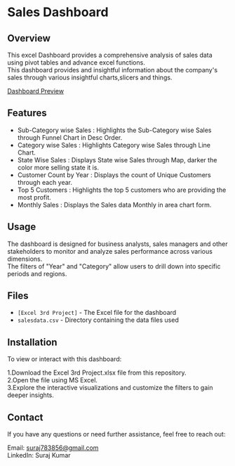 # Sales Dashboard

## Overview
This excel Dashboard provides a comprehensive analysis of sales data using pivot tables and advance excel functions.<br>This dashboard provides 
and insightful information about the company's sales through various insightful charts,slicers and things.

[Dashboard Preview](https://github.com/Sooraj1411/Excel-Sales-Dashboard/blob/main/Screenshot%202024-08-09%20164431.png)

## Features 
* Sub-Category wise Sales : Highlights the Sub-Category wise Sales through Funnel Chart in Desc Order.
* Category wise Sales : Highlights Category wise Sales through Line Chart.
* State Wise Sales : Displays State wise Sales through Map, darker the color more selling state it is.
* Customer Count by Year : Displays the count of Unique Customers through each year.
* Top 5 Customers : Highlights the top 5 customers who are providing the most profit.
* Monthly Sales : Displays the Sales data Monthly in area chart form.

## Usage
  The dashboard is designed for business analysts, sales managers and other stakeholders to monitor and analyze sales performance across various dimensions.<br>
  The filters of "Year" and "Category" allow users to drill down into specific periods and regions.

## Files
* `[Excel 3rd Project]` - The Excel file for the dashboard
* `salesdata.csv` - Directory containing the data files used

## Installation
To view or interact with this dashboard:

1.Download the Excel 3rd Project.xlsx file from this repository.<br>
2.Open the file using MS Excel.<br>
3.Explore the interactive visualizations and customize the filters to gain deeper insights.

## Contact
If you have any questions or need further assistance, feel free to reach out:

Email: suraj783856@gmail.com <br>
LinkedIn: Suraj Kumar
